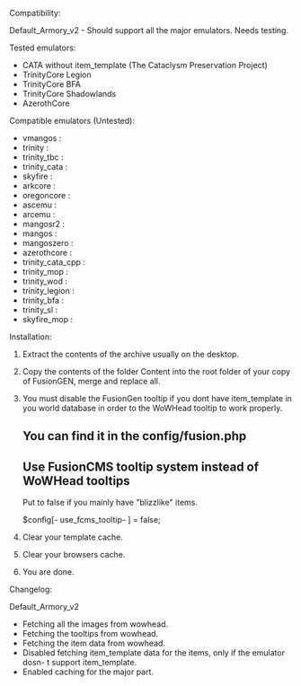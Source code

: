 Compatibility:

Default_Armory_v2 - Should support all the major emulators. Needs testing.

Tested emulators:

- CATA without item_template (The Cataclysm Preservation Project)
- TrinityCore Legion
- TrinityCore BFA
- TrinityCore Shadowlands
- AzerothCore

Compatible emulators (Untested): 

- vmangos :
- trinity :
- trinity_tbc :
- trinity_cata :
- skyfire :
- arkcore :
- oregoncore :
- ascemu :
- arcemu :
- mangosr2 :
- mangos :
- mangoszero :
- azerothcore :
- trinity_cata_cpp :
- trinity_mop :
- trinity_wod :
- trinity_legion :
- trinity_bfa :
- trinity_sl :
- skyfire_mop :

Installation:

 1. Extract the contents of the archive usually on the desktop.

 2. Copy the contents of the folder Content into the root folder of your copy of FusionGEN, merge and replace all.

 3. You must disable the FusionGen tooltip if you dont have item_template in you world database in order to the WoWHead tooltip to work properly.

	You can find it in the config/fusion.php
	--------------------------------------------------------------------------
	 Use FusionCMS tooltip system instead of WoWHead tooltips
	--------------------------------------------------------------------------
	
	 Put to false if you mainly have "blizzlike" items.

	$config[- use_fcms_tooltip- ] = false;

 5. Clear your template cache.
 
 6. Clear your browsers cache.

 7. You are done.

Changelog:

Default_Armory_v2

- Fetching all the images from wowhead.
- Fetching the tooltips from wowhead.
- Fetching the item data from wowhead.
- Disabled fetching item_template data for the items, only if the emulator dosn- t support item_template.
- Enabled caching for the major part.
